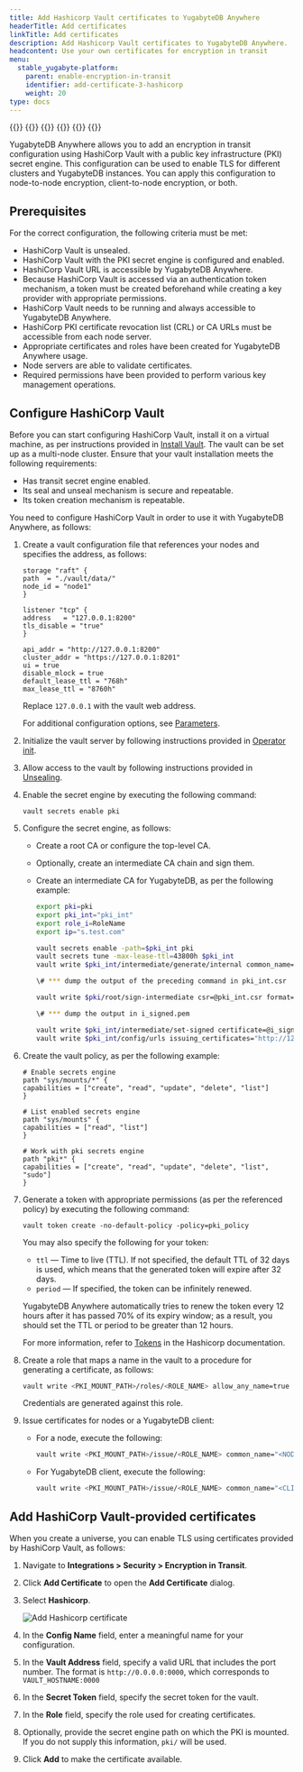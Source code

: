 ```yaml
---
title: Add Hashicorp Vault certificates to YugabyteDB Anywhere
headerTitle: Add certificates
linkTitle: Add certificates
description: Add Hashicorp Vault certificates to YugabyteDB Anywhere.
headcontent: Use your own certificates for encryption in transit
menu:
  stable_yugabyte-platform:
    parent: enable-encryption-in-transit
    identifier: add-certificate-3-hashicorp
    weight: 20
type: docs
---
```


{{<tabs>}}
{{<tabitem href="../add-certificate-self/" text="Self-Signed" >}}
{{<tabitem href="../add-certificate-ca/" text="CA-Signed" >}}
{{<tabitem href="../add-certificate-hashicorp/" text="Hashicorp Vault" active="true" >}}
{{<tabitem href="../add-certificate-kubernetes/" text="Kubernetes cert-manager" >}}
{{</tabs>}}

YugabyteDB Anywhere allows you to add an encryption in transit configuration using HashiCorp Vault with a public key infrastructure (PKI) secret engine. This configuration can be used to enable TLS for different clusters and YugabyteDB instances. You can apply this configuration to node-to-node encryption, client-to-node encryption, or both.

## Prerequisites

For the correct configuration, the following criteria must be met:

- HashiCorp Vault is unsealed.
- HashiCorp Vault with the PKI secret engine is configured and enabled.
- HashiCorp Vault URL is accessible by YugabyteDB Anywhere.
- Because HashiCorp Vault is accessed via an authentication token mechanism, a token must be created beforehand while creating a key provider with appropriate permissions.
- HashiCorp Vault needs to be running and always accessible to YugabyteDB Anywhere.
- HashiCorp PKI certificate revocation list (CRL) or CA URLs must be accessible from each node server.
- Appropriate certificates and roles have been created for YugabyteDB Anywhere usage.
- Node servers are able to validate certificates.
- Required permissions have been provided to perform various key management operations.

## Configure HashiCorp Vault

Before you can start configuring HashiCorp Vault, install it on a virtual machine, as per instructions provided in [Install Vault](https://www.vaultproject.io/docs/install). The vault can be set up as a multi-node cluster. Ensure that your vault installation meets the following requirements:

- Has transit secret engine enabled.
- Its seal and unseal mechanism is secure and repeatable.
- Its token creation mechanism is repeatable.

You need to configure HashiCorp Vault in order to use it with YugabyteDB Anywhere, as follows:

1. Create a vault configuration file that references your nodes and specifies the address, as follows:

    ```properties
    storage "raft" {
    path  = "./vault/data/"
    node_id = "node1"
    }

    listener "tcp" {
    address   = "127.0.0.1:8200"
    tls_disable = "true"
    }

    api_addr = "http://127.0.0.1:8200"
    cluster_addr = "https://127.0.0.1:8201"
    ui = true
    disable_mlock = true
    default_lease_ttl = "768h"
    max_lease_ttl = "8760h"
    ```

    Replace `127.0.0.1` with the vault web address.

    For additional configuration options, see [Parameters](https://www.vaultproject.io/docs/configuration#parameters).

1. Initialize the vault server by following instructions provided in [Operator init](https://www.vaultproject.io/docs/commands/operator/init).

1. Allow access to the vault by following instructions provided in [Unsealing](https://www.vaultproject.io/docs/concepts/seal#unsealing).

1. Enable the secret engine by executing the following command:

    ```shell
    vault secrets enable pki
    ```

1. Configure the secret engine, as follows:

    - Create a root CA or configure the top-level CA.

    - Optionally, create an intermediate CA chain and sign them.

    - Create an intermediate CA for YugabyteDB, as per the following example:

        ```sh
        export pki=pki
        export pki_int="pki_int"
        export role_i=RoleName
        export ip="s.test.com"

        vault secrets enable -path=$pki_int pki
        vault secrets tune -max-lease-ttl=43800h $pki_int
        vault write $pki_int/intermediate/generate/internal common_name="test.com Intermediate Authority" ttl=43800h -format=json | jq -r '.data.csr' > pki_int.csr

        \# *** dump the output of the preceding command in pki_int.csr

        vault write $pki/root/sign-intermediate csr=@pki_int.csr format=pem_bundle ttl=43800h -format=json | jq -r .data.certificate > i_signed.pem

        \# *** dump the output in i_signed.pem

        vault write $pki_int/intermediate/set-signed certificate=@i_signed.pem
        vault write $pki_int/config/urls issuing_certificates="http://127.0.0.1:8200/v1/pki_int/ca" crl_distribution_points="http://127.0.0.1:8200/v1/pki_int/crl"
        ```

1. Create the vault policy, as per the following example:

    ```properties
    # Enable secrets engine
    path "sys/mounts/*" {
    capabilities = ["create", "read", "update", "delete", "list"]
    }

    # List enabled secrets engine
    path "sys/mounts" {
    capabilities = ["read", "list"]
    }

    # Work with pki secrets engine
    path "pki*" {
    capabilities = ["create", "read", "update", "delete", "list", "sudo"]
    }
    ```

1. Generate a token with appropriate permissions (as per the referenced policy) by executing the following command:

    ```shell
    vault token create -no-default-policy -policy=pki_policy
    ```

    You may also specify the following for your token:

    - `ttl` — Time to live (TTL). If not specified, the default TTL of 32 days is used, which means that the generated token will expire after 32 days.
    - `period` — If specified, the token can be infinitely renewed.

    YugabyteDB Anywhere automatically tries to renew the token every 12 hours after it has passed 70% of its expiry window; as a result, you should set the TTL or period to be greater than 12 hours.

    For more information, refer to [Tokens](https://developer.hashicorp.com/vault/tutorials/tokens/tokens) in the Hashicorp documentation.

1. Create a role that maps a name in the vault to a procedure for generating a certificate, as follows:

    ```sh
    vault write <PKI_MOUNT_PATH>/roles/<ROLE_NAME> allow_any_name=true allow_subdomains=true max_ttl="8640h"
    ```

    Credentials are generated against this role.

1. Issue certificates for nodes or a YugabyteDB client:

    - For a node, execute the following:

      ```sh
      vault write <PKI_MOUNT_PATH>/issue/<ROLE_NAME> common_name="<NODE_IP_ADDR>" ip_sans="<NODE_IP_ADDR>" ttl="860h"
      ```

    - For YugabyteDB client, execute the following:

      ```sh
      vault write <PKI_MOUNT_PATH>/issue/<ROLE_NAME> common_name="<CLIENT_DB_USER>"
      ```

## Add HashiCorp Vault-provided certificates

When you create a universe, you can enable TLS using certificates provided by HashiCorp Vault, as follows:

1. Navigate to **Integrations > Security > Encryption in Transit**.

1. Click **Add Certificate** to open the **Add Certificate** dialog.

1. Select **Hashicorp**.

    ![Add Hashicorp certificate](/images/yp/encryption-in-transit/add-hashicorp-cert.png)

1. In the **Config Name** field, enter a meaningful name for your configuration.

1. In the **Vault Address** field, specify a valid URL that includes the port number. The format is `http://0.0.0.0:0000`, which corresponds to `VAULT_HOSTNAME:0000`

1. In the **Secret Token** field, specify the secret token for the vault.

1. In the **Role** field, specify the role used for creating certificates.

1. Optionally, provide the secret engine path on which the PKI is mounted. If you do not supply this information, `pki/` will be used.

1. Click **Add** to make the certificate available.
